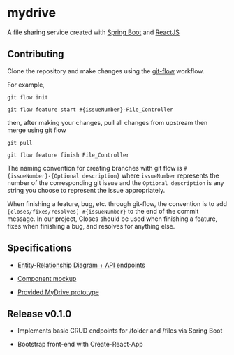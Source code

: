 # mydrive

A file sharing service created with [Spring Boot](https://spring.io/projects/spring-boot) and [ReactJS](https://reactjs.org/)

## Contributing

Clone the repository and make changes using the [git-flow](https://www.atlassian.com/git/tutorials/comparing-workflows/gitflow-workflow) workflow.

For example,

```
git flow init

git flow feature start #{issueNumber}-File_Controller
```

then, after making your changes, pull all changes from upstream then merge using git flow

```
git pull

git flow feature finish File_Controller
```

The naming convention for creating branches with git flow is ```#{issueNumber}-{Optional description}``` where ```issueNumber``` represents the number of the corresponding git issue and the ```Optional description``` is any string you choose to represent the issue appropriately.

When finishing a feature, bug, etc. through git-flow, the convention is to add ```[closes/fixes/resolves] #{issueNumber}``` to the end of the commit message. In our project, Closes should be used when finishing a feature, fixes when finishing a bug, and resolves for anything else.

## Specifications

* [Entity-Relationship Diagram + API endpoints](https://www.lucidchart.com/documents/edit/2e22884c-06f7-470d-a12e-ba6e028b9a74?shared=true&)

* [Component mockup](https://projects.invisionapp.com/freehand/document/fAKfkOXIf)

* [Provided MyDrive prototype](https://projects.invisionapp.com/prototype/MyDrive-cjhm3jumn003qjq01qvx47vds)

## Release v0.1.0

* Implements basic CRUD endpoints for /folder and /files via Spring Boot

* Bootstrap front-end with Create-React-App
